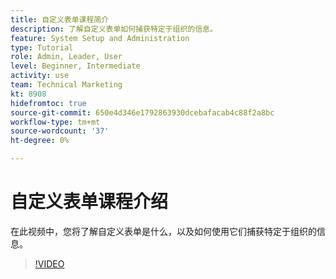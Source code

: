 ```yaml
---
title: 自定义表单课程简介
description: 了解自定义表单如何捕获特定于组织的信息。
feature: System Setup and Administration
type: Tutorial
role: Admin, Leader, User
level: Beginner, Intermediate
activity: use
team: Technical Marketing
kt: 8908
hidefromtoc: true
source-git-commit: 650e4d346e1792863930dcebafacab4c88f2a8bc
workflow-type: tm+mt
source-wordcount: '37'
ht-degree: 0%

---
```


# 自定义表单课程介绍

在此视频中，您将了解自定义表单是什么，以及如何使用它们捕获特定于组织的信息。

>[!VIDEO](https://video.tv.adobe.com/v/335171/?quality=12&learn=on)
